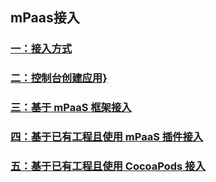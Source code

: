 ## mPaas接入

### [一：接入方式](https://github.com/xufeng1990/techonoly-share/blob/master/mPaas/accessWay.md)

### [二：控制台创建应用}](https://github.com/xufeng1990/techonoly-share/blob/master/mPaas/consoleCreateApp.md)

### [三：基于 mPaaS 框架接入](https://github.com/xufeng1990/techonoly-share/blob/master/mPaas/access-mPaas.md)


### [四：基于已有工程且使用 mPaaS 插件接入](https://github.com/xufeng1990/techonoly-share/blob/master/mPaas/access-exist-mPaas.md)


### [五：基于已有工程且使用 CocoaPods 接入](https://github.com/xufeng1990/techonoly-share/blob/master/mPaas/access-cocoPpods.md)



